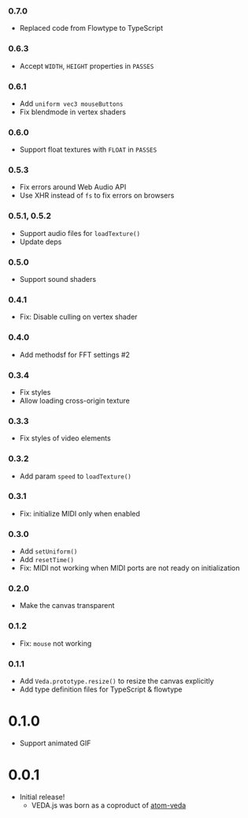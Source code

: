 ### 0.7.0

* Replaced code from Flowtype to TypeScript

### 0.6.3

* Accept `WIDTH`, `HEIGHT` properties in `PASSES`

### 0.6.1

* Add `uniform vec3 mouseButtons`
* Fix blendmode in vertex shaders

### 0.6.0

* Support float textures with `FLOAT` in `PASSES`

### 0.5.3

* Fix errors around Web Audio API
* Use XHR instead of `fs` to fix errors on browsers

### 0.5.1, 0.5.2

* Support audio files for `loadTexture()`
* Update deps

### 0.5.0

* Support sound shaders

### 0.4.1

* Fix: Disable culling on vertex shader

### 0.4.0

* Add methodsf for FFT settings #2

### 0.3.4

* Fix styles
* Allow loading cross-origin texture

### 0.3.3

* Fix styles of video elements

### 0.3.2

* Add param `speed` to `loadTexture()`

### 0.3.1

* Fix: initialize MIDI only when enabled

### 0.3.0

* Add `setUniform()`
* Add `resetTime()`
* Fix: MIDI not working when MIDI ports are not ready on initialization

### 0.2.0

* Make the canvas transparent

### 0.1.2

* Fix: `mouse` not working

### 0.1.1

* Add `Veda.prototype.resize()` to resize the canvas explicitly
* Add type definition files for TypeScript & flowtype

# 0.1.0

* Support animated GIF

# 0.0.1

* Initial release!
  * VEDA.js was born as a coproduct of [atom-veda](https://github.com/fand/atom-veda/)
